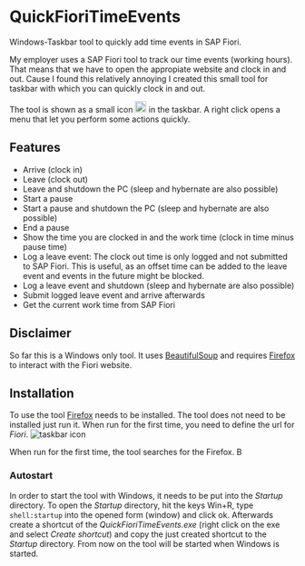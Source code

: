 # QuickFioriTimeEvents
Windows-Taskbar tool to quickly add time events in SAP Fiori.

My employer uses a SAP Fiori tool to track our time events (working hours). That means that we have to open the appropiate website and clock in and out. Cause I found this relatively annoying I created this small tool for taskbar with which you can quickly clock in and out.

The tool is shown as a small icon <img src="/Icons/default.ico" alt="taskbar icon" width="20" height="20"/> in the taskbar. A right click opens a menu that let you perform some actions quickly.

## Features
- Arrive (clock in)
- Leave (clock out)
- Leave and shutdown the PC (sleep and hybernate are also possible)
- Start a pause
- Start a pause and shutdown the PC (sleep and hybernate are also possible)
- End a pause
- Show the time you are clocked in and the work time (clock in time minus pause time)
- Log a leave event: The clock out time is only logged and not submitted to SAP Fiori. This is useful, as an offset time can be added to the leave event and events in the future might be blocked.
- Log a leave event and shutdown (sleep and hybernate are also possible)
- Submit logged leave event and arrive afterwards
- Get the current work time from SAP Fiori

## Disclaimer
So far this is a Windows only tool. It uses [BeautifulSoup](https://pypi.org/project/beautifulsoup4/) and requires [Firefox](https://www.mozilla.org/de/firefox/new/) to interact with the Fiori website.

## Installation
To use the tool [Firefox](https://www.mozilla.org/de/firefox/new/) needs to be installed. The tool does not need to be installed just run it.
When run for the first time, you need to define the url for *Fiori*.
![taskbar icon](/Icons/default.ico "taskbar icon")

When run for the first time, the tool searches for the Firefox. B

### Autostart
In order to start the tool with Windows, it needs to be put into the *Startup* directory. To open the *Startup* directory, hit the keys Win+R, type <code>shell:startup</code> into the opened form (window) and click ok. Afterwards create a shortcut of the *QuickFioriTimeEvents.exe* (right click on the exe and select *Create shortcut*) and copy the just created shortcut to the *Startup* directory. From now on the tool will be started when Windows is started.

## 
